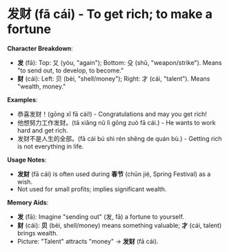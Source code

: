 # **发财 (fā cái) - To get rich; to make a fortune**

**Character Breakdown**:  
- **发** (fā): Top: 又 (yòu, "again"); Bottom: 殳 (shū, "weapon/strike"). Means "to send out, to develop, to become."  
- **财** (cái): Left: 贝 (bèi, "shell/money"); Right: 才 (cái, "talent"). Means "wealth, money."

**Examples**:  
- 恭喜发财！(gōng xǐ fā cái!) - Congratulations and may you get rich!  
- 他想努力工作发财。(tā xiǎng nǔ lì gōng zuò fā cái.) - He wants to work hard and get rich.  
- 发财不是人生的全部。(fā cái bú shì rén shēng de quán bù.) - Getting rich is not everything in life.

**Usage Notes**:  
- **发财** (fā cái) is often used during **春节** (chūn jié, Spring Festival) as a wish.  
- Not used for small profits; implies significant wealth.

**Memory Aids**:  
- **发** (fā): Imagine "sending out" (发, fā) a fortune to yourself.  
- **财** (cái): **贝** (bèi, shell/money) means something valuable; **才** (cái, talent) brings wealth.  
- Picture: "Talent" attracts "money" → **发财** (fā cái).